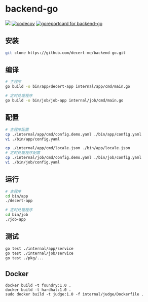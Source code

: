 # backend-go
![](https://img.shields.io/badge/license-MIT-green)
[![codecov](https://codecov.io/gh/decert-me/backend-go/branch/feature/testing/graph/badge.svg?token=D68XAECVLI)](https://codecov.io/gh/decert-me/backend-go)
[![goreportcard for backend-go](https://goreportcard.com/badge/github.com/decert-me/backend-go)](https://goreportcard.com/report/github.com/decert-me/backend-go)
## 安装
```bash
git clone https://github.com/decert-me/backend-go.git
```
## 编译
```bash
# 主程序
go build -o bin/app/decert-app internal/app/cmd/main.go

# 定时处理程序
go build -o bin/job/job-app internal/job/cmd/main.go
```
## 配置
```bash
# 主程序配置
cp ./internal/app/cmd/config.demo.yaml ./bin/app/config.yaml
vi ./bin/app/config.yaml

cp ./internal/app/cmd/locale.json ./bin/app/locale.json
# 定时处理程序配置
cp ./internal/job/cmd/config.demo.yaml ./bin/job/config.yaml
vi ./bin/job/config.yaml
```
## 运行
```bash
# 主程序
cd bin/app
./decert-app

# 定时处理程序
cd bin/job
./job-app
```

## 测试
```bash
go test ./internal/app/service
go test ./internal/job/service
go test ./pkg/...
```

## Docker
```shell
docker build -t foundry:1.0 .
docker build -t hardhat:1.0 .
sudo docker build -t judge:1.0 -f internal/judge/Dockerfile .
```